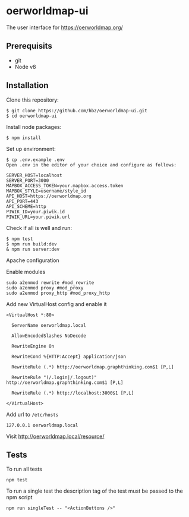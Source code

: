 # oerworldmap-ui
The user interface for https://oerworldmap.org/

## Prerequisits

- git
- Node v8

## Installation

Clone this repository:
```
$ git clone https://github.com/hbz/oerworldmap-ui.git
$ cd oerworldmap-ui
```

Install node packages:
```
$ npm install
```

Set up environment:
```
$ cp .env.example .env
Open .env in the editor of your choice and configure as follows:

SERVER_HOST=localhost
SERVER_PORT=3000
MAPBOX_ACCESS_TOKEN=your.mapbox.access.token
MAPBOX_STYLE=username/style_id
API_HOST=https://oerworldmap.org
API_PORT=443
API_SCHEME=http
PIWIK_ID=your.piwik.id
PIWIK_URL=your.piwik.url
```

Check if all is well and run:
```
$ npm test
$ npm run build:dev
& npm run server:dev
```

Apache configuration

Enable modules
```
sudo a2enmod rewrite #mod_rewrite
sudo a2enmod proxy #mod_proxy
sudo a2enmod proxy_http #mod_proxy_http
```

Add new VirtualHost config and enable it
```
<VirtualHost *:80>

  ServerName oerworldmap.local

  AllowEncodedSlashes NoDecode

  RewriteEngine On

  RewriteCond %{HTTP:Accept} application/json

  RewriteRule (.*) http://oerworldmap.graphthinking.com$1 [P,L]

  RewriteRule "(/.login|/.logout)" http://oerworldmap.graphthinking.com$1 [P,L]

  RewriteRule (.*) http://localhost:3000$1 [P,L]

</VirtualHost>
```

Add url to `/etc/hosts`

```
127.0.0.1 oerworldmap.local
```

Visit http://oerworldmap.local/resource/


## Tests

To run all tests

```
npm test
```

To run a single test the description tag of the test must be passed to the npm script

```
npm run singleTest -- "<ActionButtons />"
```
